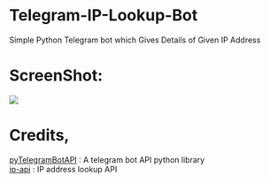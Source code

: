 # Telegram-IP-Lookup-Bot
Simple Python Telegram bot which Gives Details of Given IP Address

# ScreenShot:

<img src="https://github.com/itsAPK/Telegram-IP-Lookup-Bot/blob/master/Screenshot%20(791).png">

# Credits,

[pyTelegramBotAPI](https://github.com/eternnoir/pyTelegramBotAPI) : A telegram bot API python library<br/>
[ip-api](http://ip-api.com) : IP address lookup API
